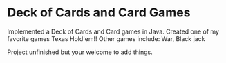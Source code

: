 # Deck of Cards and Card Games

Implemented a Deck of Cards and Card games in Java.
Created one of my favorite games Texas Hold'em!!
Other games include: War, Black jack


Project unfinished but your welcome to add things.
